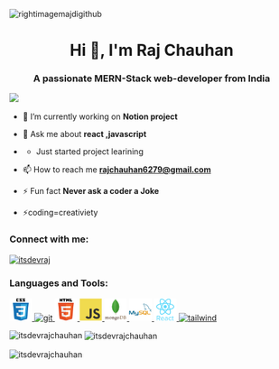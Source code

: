 ![rightimagemajdigithub](https://github.com/itsdevrajchauhan/itsdevrajchauhan/assets/90085709/e03dbe72-9d68-465b-8550-f6b42b68c753)<h1 align="center">Hi 👋, I'm Raj Chauhan</h1>
<h3 align="center">A passionate MERN-Stack  web-developer from India</h3>
<img aling="right"  width="400" src="![rightimagemajdigithub](https://github.com/itsdevrajchauhan/itsdevrajchauhan/assets/90085709/ea0c60e0-b3ab-41e9-bb9d-e9da5d2cf26e)" >


- 🔭 I’m currently working on **Notion project**

- 💬 Ask me about **react ,javascript**
-  - Just started  project learining
- 📫 How to reach me **rajchauhan6279@gmail.com**

- ⚡ Fun fact **Never ask a coder a Joke**
- ⚡coding=creativiety

<h3 align="left">Connect with me:</h3>
<p align="left">
<a href="https://linkedin.com/in/itsdevraj" target="blank"><img align="center" src="https://raw.githubusercontent.com/rahuldkjain/github-profile-readme-generator/master/src/images/icons/Social/linked-in-alt.svg" alt="itsdevraj" height="30" width="40" /></a>
</p>

<h3 align="left">Languages and Tools:</h3>
<p align="left"> <a href="https://www.w3schools.com/css/" target="_blank" rel="noreferrer"> <img src="https://raw.githubusercontent.com/devicons/devicon/master/icons/css3/css3-original-wordmark.svg" alt="css3" width="40" height="40"/> </a> <a href="https://git-scm.com/" target="_blank" rel="noreferrer"> <img src="https://www.vectorlogo.zone/logos/git-scm/git-scm-icon.svg" alt="git" width="40" height="40"/> </a> <a href="https://www.w3.org/html/" target="_blank" rel="noreferrer"> <img src="https://raw.githubusercontent.com/devicons/devicon/master/icons/html5/html5-original-wordmark.svg" alt="html5" width="40" height="40"/> </a> <a href="https://developer.mozilla.org/en-US/docs/Web/JavaScript" target="_blank" rel="noreferrer"> <img src="https://raw.githubusercontent.com/devicons/devicon/master/icons/javascript/javascript-original.svg" alt="javascript" width="40" height="40"/> </a> <a href="https://www.mongodb.com/" target="_blank" rel="noreferrer"> <img src="https://raw.githubusercontent.com/devicons/devicon/master/icons/mongodb/mongodb-original-wordmark.svg" alt="mongodb" width="40" height="40"/> </a> <a href="https://www.mysql.com/" target="_blank" rel="noreferrer"> <img src="https://raw.githubusercontent.com/devicons/devicon/master/icons/mysql/mysql-original-wordmark.svg" alt="mysql" width="40" height="40"/> </a> <a href="https://reactjs.org/" target="_blank" rel="noreferrer"> <img src="https://raw.githubusercontent.com/devicons/devicon/master/icons/react/react-original-wordmark.svg" alt="react" width="40" height="40"/> </a> <a href="https://tailwindcss.com/" target="_blank" rel="noreferrer"> <img src="https://www.vectorlogo.zone/logos/tailwindcss/tailwindcss-icon.svg" alt="tailwind" width="40" height="40"/> </a> </p>

<p><img align="left" src="https://github-readme-stats.vercel.app/api/top-langs?username=itsdevrajchauhan&show_icons=true&locale=en&layout=compact" alt="itsdevrajchauhan" /></p>

<p>&nbsp;<img align="center" src="https://github-readme-stats.vercel.app/api?username=itsdevrajchauhan&show_icons=true&locale=en" alt="itsdevrajchauhan" /></p>

<p><img align="center" src="https://github-readme-streak-stats.herokuapp.com/?user=itsdevrajchauhan&" alt="itsdevrajchauhan" /></p>

